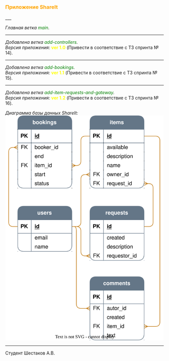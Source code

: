 <h3><span style="color:orange">Приложение ShareIt</span></h3>
___

*Главная ветка <span style="color:green">main</span>.*<br>
___
*Добавлена ветка <span style="color:green">add-controllers</span>.*<br>
*Версия приложения:* <span style="color:yellow">**ver 1.0**</span> (Привести в соответствие с ТЗ спринта № 14).<br>
___
*Добавлена ветка <span style="color:green">add-bookings</span>.*<br>
*Версия приложения:* <span style="color:yellow">**ver 1.1**</span> (Привести в соответствие с ТЗ спринта № 15).<br>
___
*Добавлена ветка <span style="color:green">add-item-requests-and-gateway</span>.*<br>
*Версия приложения:* <span style="color:yellow">**ver 1.2**</span> (Привести в соответствие с ТЗ спринта № 16).<br>

*Диаграмма базы данных ShareIt:*<br>
![Диаграмма базы данных ShareIt](/diagramShareIt.svg)

___
Студент Шестаков А.В.
